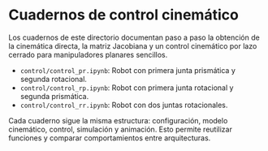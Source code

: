 # Cuadernos de control cinemático

Los cuadernos de este directorio documentan paso a paso la obtención de la cinemática directa, la matriz Jacobiana y un control cinemático por lazo cerrado para manipuladores planares sencillos.

- `control/control_pr.ipynb`: Robot con primera junta prismática y segunda rotacional.
- `control/control_rp.ipynb`: Robot con primera junta rotacional y segunda prismática.
- `control/control_rr.ipynb`: Robot con dos juntas rotacionales.

Cada cuaderno sigue la misma estructura: configuración, modelo cinemático, control, simulación y animación. Esto permite reutilizar funciones y comparar comportamientos entre arquitecturas.
